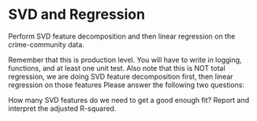 SVD and Regression
=============================
Perform SVD feature decomposition and then linear regression on the crime-community data. 

Remember that this is production level.  You will have to write in logging, functions, and at least one unit test.
Also note that this is NOT total regression, we are doing SVD feature decomposition first, then linear regression on those features 
Please answer the following two questions:

How many SVD features do we need to get a good enough fit?
Report and interpret the adjusted R-squared.
